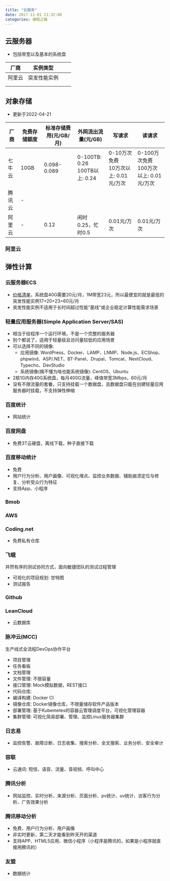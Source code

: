 ```yaml
---
title: "云服务"
date: 2017-11-01 21:32:00
categories: 编程之路
---
```


## 云服务器

- 包括带宽以及基本的系统盘

| 厂商   | 实例类型     |      |      |
| ------ | ------------ | ---- | ---- |
| 阿里云 | 突发性能实例 |      |      |
|        |              |      |      |
|        |              |      |      |

## 对象存储

- 更新于2022-04-21

| 厂商   | 免费存储额度 | 标准存储费用(元/GB/月) | 外网流出流量(元/GB)                | 写请求                                    | 读请求                                      |
| ------ | ------------ | ---------------------- | ---------------------------------- | ----------------------------------------- | ------------------------------------------- |
| 七牛云 | 10GB         | 0.098-0.089            | 0-100TB: 0.26<br />100TB以上: 0.24 | 0-10万次免费<br />10万次以上: 0.01元/万次 | 0-100万次免费<br />100万次以上: 0.01元/万次 |
| 腾讯云 | -            |                        |                                    |                                           |                                             |
| 阿里云 | -            | 0.12                   | 闲时0.25，忙时0.5                  | 0.01元/万次                               | 0.01元/万次                                 |









### 阿里云

## 弹性计算

### 云服务器ECS

- [价格清单](https://cn.aliyun.com/price/product#/ecs/detail/vm)，系统盘40G需要20元/月，1M带宽23元，所以最便宜的就是最低的突发性能实例17+20+23=60元/月
- 突发性能实例不适用于长时间超过性能“基线”或企业稳定计算性能需求场景

### 轻量应用服务器(Simple Application Server/SAS)

- 相当于给程序一个运行环境，不是一个完整的服务器
- 别个都说了，适用于轻量级且访问量较低的应用场景
- 可以选择不同的镜像: 
  - 应用镜像: WordPress、Docker、LAMP、LNMP、Node.js、ECShop、phpwind、ASP/.NET、BT-Panel、Drupal、Tomcat、NextCloud、Typecho、DevStudio
  - 系统镜像(搞不懂为啥也能系统镜像): CentOS、Ubuntu
- 2核1G内存40G系统盘，每月400G流量，峰值带宽3Mbps，60元/月
- 没有不限流量的套餐，只支持挂载一个数据盘，且数据盘只能在创建轻量应用服务器时挂载，不支持弹性伸缩

### 百度统计

- 网站统计

### 百度网盘

- 免费3T云硬盘，离线下载，种子直接下载

### 百度移动统计

- 免费
- 用户行为分析、用户画像、可视化埋点、监控业务数据、辅助崩溃定位与修复、分析受众行为特征
- 支持App、小程序

### Bmob

### AWS

### Coding.net

- 免费私有仓库

### 飞蛾

井然有序的测试协同方式，面向敏捷团队的测试过程管理

- 可视化的项目规划: 甘特图
- 测试报告

### Github

### LeanCloud

- 云数据库

### 脉冲云(MCC)

生产线式全流程DevOps协作平台

- 项目管理
- 任务看板
- 文档管理
- 文件管理: 不限容量
- 接口管理: Mock模拟数据，REST接口
- 代码仓库: 
- 编译构建: Docker CI
- 镜像仓库:  Docker镜像仓库，不限量储存软件产品版本
- 部署管理: 基于Kubemetes的容器云管理调度平台，可视化管理容器
- 集群管理: 可视化简易部署、管理、监控Linux服务器集群

### 日志易

- 监控告警、故障诊断、日志收集、搜索分析、全文搜索、业务分析、安全审计

### 容联

- 云通讯: 短信、语音、流量、音视频、呼叫中心

### 腾讯分析

- 网站监控、实时分析、来源分析、页面分析、pv统计、uv统计、访客行为分析、广告效果分析

### 腾讯移动分析

- 免费、用户行为分析、用户画像
- 非实时更新，第二天才能看到昨天开的渠道
- 支持APP、HTML5应用、微信小程序（小程序是腾讯的，如果是小程序就直接用腾讯的）

### 友盟

- 数据统计




